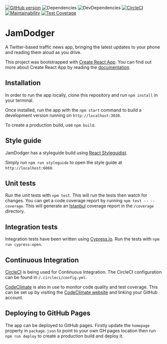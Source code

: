 [![GitHub version](https://badge.fury.io/gh/SteveJRobertson%2Fjam-dodger.svg)](https://badge.fury.io/gh/SteveJRobertson%2Fjam-dodger) ![Dependencies](https://david-dm.org/SteveJRobertson/jam-dodger.svg) ![DevDependencies](https://david-dm.org/SteveJRobertson/jam-dodger/dev-status.svg) [![CircleCI](https://circleci.com/gh/SteveJRobertson/jam-dodger.svg?style=shield&circle-token=851e977db0692dbefa8d02e324c02c85a0d8618b)](https://circleci.com/gh/SteveJRobertson/jam-dodger) [![Maintainability](https://api.codeclimate.com/v1/badges/2e894dc23919978c2424/maintainability)](https://codeclimate.com/github/SteveJRobertson/jam-dodger/maintainability) [![Test Coverage](https://api.codeclimate.com/v1/badges/2e894dc23919978c2424/test_coverage)](https://codeclimate.com/github/SteveJRobertson/jam-dodger/test_coverage)

# JamDodger

A Twitter-based traffic news app, bringing the latest updates to your phone and reading them aloud as you drive.

This project was bootstrapped with [Create React App](https://github.com/facebookincubator/create-react-app). You can find out more about Create React App by reading the [documentation](https://github.com/facebookincubator/create-react-app/blob/master/packages/react-scripts/template/README.md).


## Installation

In order to run the app locally, clone this repository and run `npm install` in your terminal.

Once installed, run the app with the `npm start` command to build a development version running on `http://localhost:3030`.

To create a production build, use `npm build`.

## Style guide

JamDodger has a styleguide build using [React Styleguidist](https://github.com/styleguidist/react-styleguidist).

Simply run `npm run styleguide` to open the style guide at `http://localhost:6060`.

## Unit tests

Run the unit tests with `npm test`. This will run the tests then watch for changes. You can get a code coverage report by running `npm test -- --coverage`. This will generate an [Istanbul](https://github.com/gotwarlost/istanbul) coverage report in the `/coverage` directory.

## Integration tests

Integration tests have been written using [Cypress.io](https://www.cypress.io/). Run the tests with `npm run cypress:open`.

## Continuous Integration

[CircleCI](https://circleci.com/) is being used for Continuous Integration. The CircleCI configuration can be found in `/.circleci/config.yml`.

[CodeClimate](https://codeclimate.com/) is also in use to monitor code quality and test coverage. This can be set up by visiting the [CodeClimate website](https://codeclimate.com/) and linking your GitHub account.

## Deploying to GitHub Pages

The app can be deployed to GitHub pages. Firstly update the `homepage` property in `package.json` to point to your own GH pages location then run `npm run deploy` to create a production build and deploy it.

